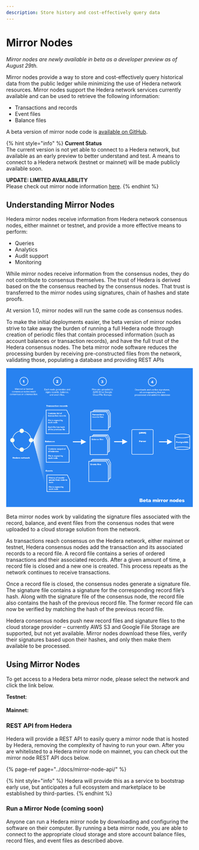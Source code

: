 ```yaml
---
description: Store history and cost-effectively query data
---
```


# Mirror Nodes

_Mirror nodes are newly available in beta as a developer preview as of August 29th._

Mirror nodes provide a way to store and cost-effectively query historical data from the public ledger while minimizing the use of Hedera network resources. Mirror nodes support the Hedera network services currently available and can be used to retrieve the following information:

* Transactions and records
* Event files
* Balance files

A beta version of mirror node code is [available on GitHub](https://github.com/hashgraph/hedera-mirror-node).

{% hint style="info" %}
**Current Status**  
The current version is not yet able to connect to a Hedera network, but available as an early preview to better understand and test. A means to connect to a Hedera network \(testnet or mainnet\) will be made publicly available soon.  
  
**UPDATE: LIMITED AVAILABILITY**   
Please check out mirror node information [here](https://docs.hedera.com/guides/docs/mirror-node-api/hedera-consensus-service-api-1).
{% endhint %}

## Understanding Mirror Nodes

Hedera mirror nodes receive information from Hedera network consensus nodes, either mainnet or testnet, and provide a more effective means to perform:

* Queries
* Analytics
* Audit support
* Monitoring

While mirror nodes receive information from the consensus nodes, they do not contribute to consensus themselves. The trust of Hedera is derived based on the the consensus reached by the consensus nodes. That trust is transferred to the mirror nodes using signatures, chain of hashes and state proofs.

At version 1.0, mirror nodes will run the same code as consensus nodes.

To make the initial deployments easier, the beta version of mirror nodes strive to take away the burden of running a full Hedera node through creation of periodic files that contain processed information \(such as account balances or transaction records\), and have the full trust of the Hedera consensus nodes. The beta mirror node software reduces the processing burden by receiving pre-constructed files from the network, validating those, populating a database and providing REST APIs

![](../.gitbook/assets/betamirrornode-overview.jpg)



Beta mirror nodes work by validating the signature files associated with the record, balance, and event files from the consensus nodes that were uploaded to a cloud storage solution from the network.

As transactions reach consensus on the Hedera network, either mainnet or testnet, Hedera consensus nodes add the transaction and its associated records to a record file. A record file contains a series of ordered transactions and their associated records. After a given amount of time, a record file is closed and a new one is created. This process repeats as the network continues to receive transactions.

Once a record file is closed, the consensus nodes generate a signature file. The signature file contains a signature for the corresponding record file’s hash. Along with the signature file of the consensus node, the record file also contains the hash of the previous record file. The former record file can now be verified by matching the hash of the previous record file.

Hedera consensus nodes push new record files and signature files to the cloud storage provider – currently AWS S3 and Google File Storage are supported, but not yet available. Mirror nodes download these files, verify their signatures based upon their hashes, and only then make them available to be processed.

## Using Mirror Nodes

To get access to a Hedera beta mirror node, please select the network and click the link below.

**Testnet**:

#### Mainnet:



### REST API from Hedera 

Hedera will provide a REST API to easily query a mirror node that is hosted by Hedera, removing the complexity of having to run your own. After you are whitelisted to a Hedera mirror node on mainnet, you can check out the mirror node REST API docs below. 

{% page-ref page="../docs/mirror-node-api/" %}

{% hint style="info" %}
Hedera will provide this as a service to bootstrap early use, but anticipates a full ecosystem and marketplace to be established by third-parties.
{% endhint %}

### Run a Mirror Node \(coming soon\)

Anyone can run a Hedera mirror node by downloading and configuring the software on their computer. By running a beta mirror node, you are able to connect to the appropriate cloud storage and store account balance files, record files, and event files as described above.

